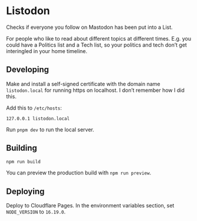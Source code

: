 # Listodon

Checks if everyone you follow on Mastodon has been put into a List.

For people who like to read about different topics at different times. E.g. you could have a
Politics list and a Tech list, so your politics and tech don’t get interingled in your home
timeline.

## Developing

Make and install a self-signed certificate with the domain name `listodon.local`
for running https on localhost. I don’t remember how I did this.

Add this to `/etc/hosts`:

```
127.0.0.1 listodon.local
```

Run `pnpm dev` to run the local server.

## Building

```bash
npm run build
```

You can preview the production build with `npm run preview`.

## Deploying

Deploy to Cloudflare Pages. In the environment variables section, set `NODE_VERSION` to `16.19.0`. 
